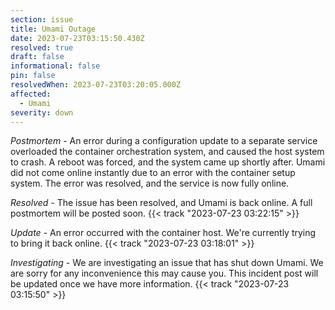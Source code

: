 ```yaml
---
section: issue
title: Umami Outage
date: 2023-07-23T03:15:50.430Z
resolved: true
draft: false
informational: false
pin: false
resolvedWhen: 2023-07-23T03:20:05.000Z
affected:
  - Umami
severity: down
---
```

*Postmortem* - An error during a configuration update to a separate service overloaded the container orchestration system, and caused the host system to crash. A reboot was forced, and the system came up shortly after. Umami did not come online instantly due to an error with the container setup system. The error was resolved, and the service is now fully online.

*Resolved* - The issue has been resolved, and Umami is back online. A full postmortem will be posted soon. {{< track "2023-07-23 03:22:15" >}}

*Update* - An error occurred with the container host. We're currently trying to bring it back online. {{< track "2023-07-23 03:18:01" >}}

*Investigating* - We are investigating an issue that has shut down Umami. We are sorry for any inconvenience this may cause you. This incident post will be updated once we have more information. {{< track "2023-07-23 03:15:50" >}}